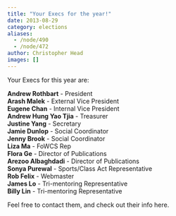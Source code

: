 ```yaml
---
title: "Your Execs for the year!"
date: 2013-08-29
category: elections
aliases:
  - /node/490
  - /node/472
author: Christopher Head
images: []
---
```


<div class="field field-name-body field-type-text-with-summary field-label-hidden"><div class="field-items"><div class="field-item even"><p>Your Execs for this year are:</p>
<p><b>Andrew Rothbart</b> - President<br>
<b>Arash Malek</b> - External Vice President<br>
<b>Eugene Chan</b> - Internal Vice President<br>
<b>Andrew Hung Yao Tjia</b> - Treasurer<br>
<b>Justine Yang</b> - Secretary<br>
<b>Jamie Dunlop</b> - Social Coordinator<br>
<b>Jenny Brook</b> - Social Coordinator<br>
<b>Liza Ma</b> - FoWCS Rep<br>
<b>Flora Ge</b> - Director of Publications<br>
<b>Arezoo Albaghdadi</b> - Director of Publications<br>
<b>Sonya Purewal</b> - Sports/Class Act Representative<br>
<b>Rob Felix</b> - Webmaster<br>
<b>James Lo</b> - Tri-mentoring Representative<br>
<b>Billy Lin</b> - Tri-mentoring Representative</p>
<p>Feel free to contact them, and check out their info here.</p>
</div></div></div>    <footer>
          </footer>
